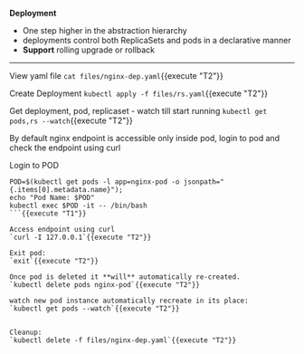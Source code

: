 
<b>Deployment</b>

* One step higher in the abstraction hierarchy
* deployments control both ReplicaSets and pods in a declarative manner
* **Support** rolling upgrade or rollback
---

View yaml file
`cat files/nginx-dep.yaml`{{execute "T2"}}

Create Deployment
`kubectl apply -f files/rs.yaml`{{execute "T2"}}

Get deployment, pod, replicaset - watch till start running
`kubectl get pods,rs --watch`{{execute "T2"}}

By default nginx endpoint is accessible only inside pod, login to pod and check the endpoint using curl

Login to POD
```
POD=$(kubectl get pods -l app=nginx-pod -o jsonpath="{.items[0].metadata.name}"); 
echo "Pod Name: $POD"
kubectl exec $POD -it -- /bin/bash
```{{execute "T1"}}

Access endpoint using curl
`curl -I 127.0.0.1`{{execute "T2"}}

Exit pod:
`exit`{{execute "T2"}}

Once pod is deleted it **will** automatically re-created. 
`kubectl delete pods nginx-pod`{{execute "T2"}}

watch new pod instance automatically recreate in its place: 
`kubectl get pods --watch`{{execute "T2"}}


Cleanup:
`kubectl delete -f files/nginx-dep.yaml`{{execute "T2"}}
 